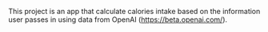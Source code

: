 This project is an app that calculate calories intake based on the information user passes in using data from OpenAI (https://beta.openai.com/).
